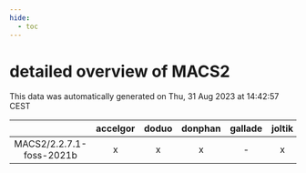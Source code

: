 ```yaml
---
hide:
  - toc
---
```


detailed overview of MACS2
==========================


This data was automatically generated on Thu, 31 Aug 2023 at 14:42:57 CEST  

| |accelgor|doduo|donphan|gallade|joltik|skitty|swalot|victini|
| :---: | :---: | :---: | :---: | :---: | :---: | :---: | :---: | :---: |
|MACS2/2.2.7.1-foss-2021b|x|x|x|-|x|x|x|x|
